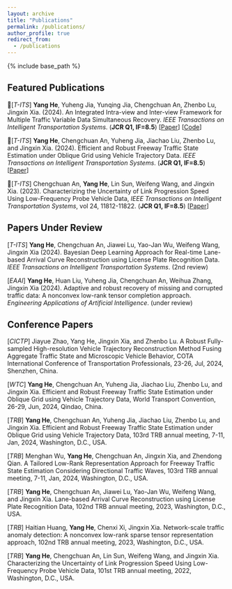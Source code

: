 ```yaml
---
layout: archive
title: "Publications"
permalink: /publications/
author_profile: true
redirect_from:
  - /publications
---
```


{% include base_path %}


## Featured Publications
  📄[*T-ITS*]  **Yang He**, Yuheng Jia, Yunqing Jia, Chengchuan An, Zhenbo Lu, Jingxin Xia. (2024). An Integrated Intra-view and Inter-view Framework for Multiple Traffic Variable Data Simultaneous Recovery. *IEEE Transactions on Intelligent Transportation Systems*. (**JCR Q1, IF=8.5**) [[Paper](https://doi.org/10.1109/TITS.2024.3414506)] [[Code](https://github.com/heyang49/MVLR)] 

   📄[*T-ITS*]  **Yang He**, Chengchuan An, Yuheng Jia, Jiachao Liu, Zhenbo Lu, and Jingxin Xia. (2024). Efficient and Robust Freeway Traffic State Estimation under Oblique Grid using Vehicle Trajectory Data. *IEEE Transactions on Intelligent Transportation Systems*.  (**JCR Q1, IF=8.5**) [[Paper]()]
    
   📄[*T-ITS*]  Chengchuan An, **Yang He**,  Lin Sun, Weifeng Wang, and Jingxin Xia. (2023). Characterizing the Uncertainty of Link Progression Speed Using Low-Frequency Probe Vehicle Data, *IEEE Transactions on Intelligent Transportation Systems*, vol 24, 11812-11822. (**JCR Q1, IF=8.5**) [[Paper](https://doi.org/10.1109/TITS.2023.3293157)]




## Papers Under Review
  [*T-ITS*]  **Yang He**, Chengchuan An, Jiawei Lu, Yao-Jan Wu, Weifeng Wang, Jingxin Xia (2024). Bayesian Deep Learning Approach for Real-time Lane-based Arrival Curve Reconstruction using License Plate Recognition Data. *IEEE Transactions on Intelligent Transportation Systems*. (2nd review)
  
  [*EAAI*]  **Yang He**, Huan Liu, Yuheng Jia, Chengchuan An, Weihua Zhang, Jingxin Xia (2024). Adaptive and robust recovery of missing and corrupted traffic data: A nonconvex low-rank tensor completion approach. *Engineering Applications of Artificial Intelligence*. (under review)


## Conference Papers
  [*CICTP*]  Jiayue Zhao, Yang He, Jingxin Xia, and Zhenbo Lu. A Robust Fully-sampled High-resolution Vehicle Trajectory Reconstruction Method Fusing Aggregate Traffic State and Microscopic Vehicle Behavior, COTA International Conference of Transportation Professionals, 23-26, Jul, 2024, Shenzhen, China.
  
  [*WTC*] **Yang He**, Chengchuan An, Yuheng Jia, Jiachao Liu, Zhenbo Lu, and Jingxin Xia. Efficient and Robust Freeway Traffic State Estimation under Oblique Grid using Vehicle Trajectory Data,  World Transport Convention, 26-29, Jun, 2024, Qindao, China.

  [*TRB*] **Yang He**, Chengchuan An, Yuheng Jia, Jiachao Liu, Zhenbo Lu, and Jingxin Xia. Efficient and Robust Freeway Traffic State Estimation under Oblique Grid using Vehicle Trajectory Data,  103rd TRB annual meeting, 7-11, Jan, 2024, Washington, D.C., USA.
  
  [*TRB*] Menghan Wu, **Yang He**, Chengchuan An, Jingxin Xia, and Zhendong Qian. A Tailored Low-Rank Representation Approach for Freeway Traffic State Estimation Considering Directional Traffic Waves,  103rd TRB annual meeting, 7-11, Jan, 2024, Washington, D.C., USA.
    
  [*TRB*]  **Yang He**, Chengchuan An, Jiawei Lu, Yao-Jan Wu, Weifeng Wang, and Jingxin Xia. Lane-based Arrival Curve Reconstruction using License Plate Recognition Data, 102nd TRB annual meeting, 2023, Washington, D.C., USA.
  
  [*TRB*]  Haitian Huang, **Yang He**, Chenxi Xi, Jingxin Xia. Network-scale traffic anomaly detection: A nonconvex low-rank sparse tensor representation approach, 102nd TRB annual meeting, 2023, Washington, D.C., USA.
  
  [*TRB*]  **Yang He**, Chengchuan An, Lin Sun, Weifeng Wang, and Jingxin Xia. Characterizing the Uncertainty of Link Progression Speed Using Low-Frequency Probe Vehicle Data,  101st TRB annual meeting, 2022, Washington, D.C., USA.




